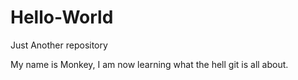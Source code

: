 # Hello-World
Just Another repository

My name is Monkey, I am now learning what the hell git is all about.
